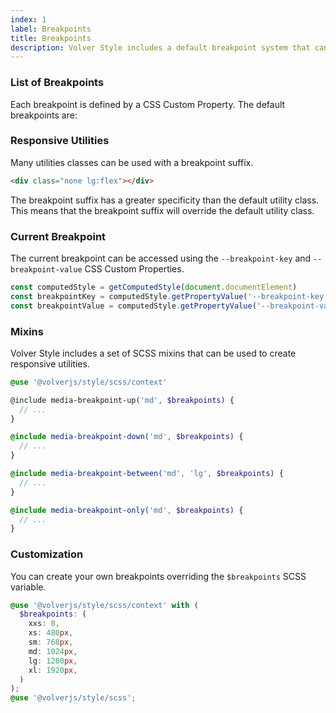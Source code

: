 ```yaml
---
index: 1
label: Breakpoints
title: Breakpoints
description: Volver Style includes a default breakpoint system that can be used to style your site. You can also create your own breakpoint system.
---
```


### List of Breakpoints
Each breakpoint is defined by a CSS Custom Property. The default breakpoints are:

<table-utility label-class="Name" property="breakpoints" custom-property="breakpoint" class="mb-lg">
  <template #class="{ key }">
    {{ key }}
  </template>
  <template #custom-property="{ key }">
    --breakpoint-{{ key }}
  </template>
  <template #value="{ value }">
    {{ value }}
  </template>
</table-utility>

### Responsive Utilities
Many utilities classes can be used with a breakpoint suffix.

```html
<div class="none lg:flex"></div>
```

The breakpoint suffix has a greater specificity than the default utility class. This means that the breakpoint suffix will override the default utility class.

### Current Breakpoint
The current breakpoint can be accessed using the `--breakpoint-key` and `--breakpoint-value` CSS Custom Properties.

```js
const computedStyle = getComputedStyle(document.documentElement)
const breakpointKey = computedStyle.getPropertyValue('--breakpoint-key')
const breakpointValue = computedStyle.getPropertyValue('--breakpoint-value')
```


### Mixins
Volver Style includes a set of SCSS mixins that can be used to create responsive utilities. 

```scss
@use '@volverjs/style/scss/context'

@include media-breakpoint-up('md', $breakpoints) {
  // ...
}

@include media-breakpoint-down('md', $breakpoints) {
  // ...
}

@include media-breakpoint-between('md', 'lg', $breakpoints) {
  // ...
}

@include media-breakpoint-only('md', $breakpoints) {
  // ...
}
```

### Customization
You can create your own breakpoints overriding the `$breakpoints` SCSS variable.

```scss 
@use '@volverjs/style/scss/context' with (
  $breakpoints: (
    xxs: 0,
    xs: 480px,
    sm: 768px,
    md: 1024px,
    lg: 1280px,
    xl: 1920px,
  )
);
@use '@volverjs/style/scss';
```